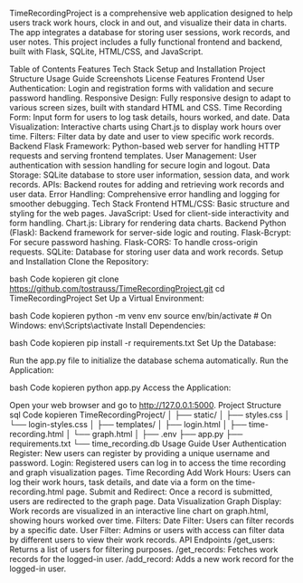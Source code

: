 TimeRecordingProject is a comprehensive web application designed to help users track work hours, clock in and out, and visualize their data in charts. The app integrates a database for storing user sessions, work records, and user notes. This project includes a fully functional frontend and backend, built with Flask, SQLite, HTML/CSS, and JavaScript.

Table of Contents
Features
Tech Stack
Setup and Installation
Project Structure
Usage Guide
Screenshots
License
Features
Frontend
User Authentication: Login and registration forms with validation and secure password handling.
Responsive Design: Fully responsive design to adapt to various screen sizes, built with standard HTML and CSS.
Time Recording Form: Input form for users to log task details, hours worked, and date.
Data Visualization: Interactive charts using Chart.js to display work hours over time.
Filters: Filter data by date and user to view specific work records.
Backend
Flask Framework: Python-based web server for handling HTTP requests and serving frontend templates.
User Management: User authentication with session handling for secure login and logout.
Data Storage: SQLite database to store user information, session data, and work records.
APIs: Backend routes for adding and retrieving work records and user data.
Error Handling: Comprehensive error handling and logging for smoother debugging.
Tech Stack
Frontend
HTML/CSS: Basic structure and styling for the web pages.
JavaScript: Used for client-side interactivity and form handling.
Chart.js: Library for rendering data charts.
Backend
Python (Flask): Backend framework for server-side logic and routing.
Flask-Bcrypt: For secure password hashing.
Flask-CORS: To handle cross-origin requests.
SQLite: Database for storing user data and work records.
Setup and Installation
Clone the Repository:

bash
Code kopieren
git clone https://github.com/tostrauss/TimeRecordingProject.git
cd TimeRecordingProject
Set Up a Virtual Environment:

bash
Code kopieren
python -m venv env
source env/bin/activate  # On Windows: env\Scripts\activate
Install Dependencies:

bash
Code kopieren
pip install -r requirements.txt
Set Up the Database:

Run the app.py file to initialize the database schema automatically.
Run the Application:

bash
Code kopieren
python app.py
Access the Application:

Open your web browser and go to http://127.0.0.1:5000.
Project Structure
sql
Code kopieren
TimeRecordingProject/
│
├── static/
│   ├── styles.css
│   └── login-styles.css
│
├── templates/
│   ├── login.html
│   ├── time-recording.html
│   └── graph.html
│
├── .env
├── app.py
├── requirements.txt
└── time_recording.db
Usage Guide
User Authentication
Register: New users can register by providing a unique username and password.
Login: Registered users can log in to access the time recording and graph visualization pages.
Time Recording
Add Work Hours: Users can log their work hours, task details, and date via a form on the time-recording.html page.
Submit and Redirect: Once a record is submitted, users are redirected to the graph page.
Data Visualization
Graph Display: Work records are visualized in an interactive line chart on graph.html, showing hours worked over time.
Filters:
Date Filter: Users can filter records by a specific date.
User Filter: Admins or users with access can filter data by different users to view their work records.
API Endpoints
/get_users: Returns a list of users for filtering purposes.
/get_records: Fetches work records for the logged-in user.
/add_record: Adds a new work record for the logged-in user.
